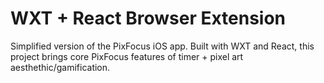 # WXT + React Browser Extension

Simplified version of the PixFocus iOS app. Built with WXT and React, this project brings core PixFocus features of timer + pixel art aesthethic/gamification.
